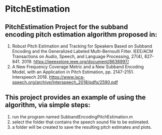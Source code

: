 # PitchEstimation
## PitchEstimation Project for the subband encoding pitch estimation algorithm proposed in: 
 1. Robust Pitch Estimation and Tracking for Speakers Based on Subband
   Encoding and the Generalized Labeled Multi-Bernoulli Filter. 
   IEEE/ACM Transactions on Audio, Speech, and Language Processing, 27(4),
   827-841. 2019. https://ieeexplore.ieee.org/document/8638997/
 2. A New Frequency Coverage Metric and a New Subband Encoding Model, with
   an Application in Pitch Estimation, pp. 2147-2151. Interspeech 2018. 
   https://www.isca-speech.org/archive/Interspeech_2018/pdfs/2590.pdf
   
## This project provides an example of using the algorithm, via simple steps:  
 1. run the program named SubbandEncodingPitchEstimation.m  
 2. select the folder that contains the speech sound file to be estimated. 
 3. a folder will be created to save the resulting pitch estimates and plots. 

